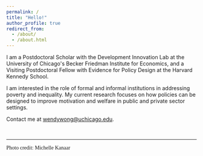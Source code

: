 ```yaml
---
permalink: /
title: "Hello!"
author_profile: true
redirect_from: 
  - /about/
  - /about.html
---
```


I am a Postdoctoral Scholar with the <a href="https://dil.uchicago.edu/" style="text-decoration: none">Development Innovation Lab at the University of Chicago's Becker Friedman Institute for Economics</a>, and a Visiting Postdoctoral Fellow with <a href="https://epod.cid.harvard.edu/" style="text-decoration: none">Evidence for Policy Design at the Harvard Kennedy School</a>.

I am interested in the role of formal and informal institutions in addressing poverty and inequality. My current research focuses on how policies can be designed to improve motivation and welfare in public and private sector settings.


Contact me at <a href="mailto:wendywong@uchicago.edu" style="text-decoration: none">wendywong@uchicago.edu</a>.

<br>



---

<link rel="stylesheet"
  href="https://fonts.googleapis.com/css?family=Petit+Formal+Script">
<p style = "font-family:'Petit Formal Script'; font-size:14px">Photo credit: <a href="https://www.michellekanaar.com/index" style="text-decoration: none">Michelle Kanaar</a></p>
